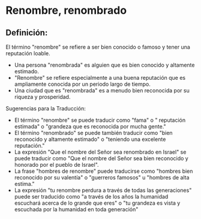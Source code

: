 # Renombre, renombrado

## Definición: 

El término "renombre" se refiere a ser bien conocido o famoso y tener una reputación loable.

* Una persona "renombrada" es alguien que es bien conocido y altamente estimado.
* "Renombre" se refiere especialmente a una buena reputación que es ampliamente conocida por un periodo largo de tiempo.
* Una ciudad que es "renombrada" es a menudo bien reconocida por su riqueza y prosperidad.

Sugerencias para la Traducción:

* El término "renombre" se puede traducir como "fama" o " reputación estimada" o "grandeza que es reconocida por mucha gente."
* El término "renombrado" se puede también traducir como "bien reconocido y altamente estimado" o "teniendo una excelente reputación."
* La expresión "Que el nombre del Señor sea renombrado en Israel" se puede traducir como "Que el nombre del Señor sea bien reconocido y honorado por el pueblo de Israel".
* La frase "hombres de renombre" puede traducirse como "hombres bien reconocido por su valentía" o "guerreros famosos" u "hombres de alta estima."
* La expresión "tu renombre perdura a través de todas las generaciones" puede ser traducido como "a través de los años la humanidad escuchará acerca de lo grande que eres" o "tu grandeza es vista y escuchada por la humanidad en toda generación"


